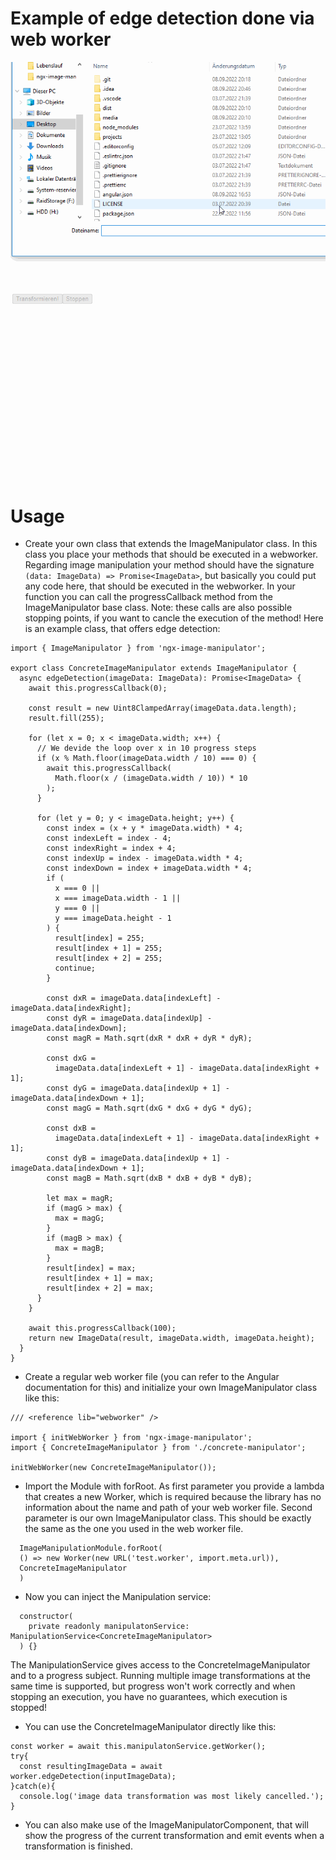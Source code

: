 # Example of edge detection done via web worker

![Gif](./media/recording.gif)


# Usage

- Create your own class that extends the ImageManipulator class. In this class you place your methods that should be executed in a webworker.
  Regarding image manipulation your method should have the signature `(data: ImageData) => Promise<ImageData>`, but basically you could put any code here,
  that should be executed in the webworker. In your function you can call the progressCallback method from the ImageManipulator base class. Note: these calls
  are also possible stopping points, if you want to cancle the execution of the method!
  Here is an example class, that offers edge detection:
```
import { ImageManipulator } from 'ngx-image-manipulator';

export class ConcreteImageManipulator extends ImageManipulator {
  async edgeDetection(imageData: ImageData): Promise<ImageData> {
    await this.progressCallback(0);

    const result = new Uint8ClampedArray(imageData.data.length);
    result.fill(255);

    for (let x = 0; x < imageData.width; x++) {
      // We devide the loop over x in 10 progress steps
      if (x % Math.floor(imageData.width / 10) === 0) {
        await this.progressCallback(
          Math.floor(x / (imageData.width / 10)) * 10
        );
      }

      for (let y = 0; y < imageData.height; y++) {
        const index = (x + y * imageData.width) * 4;
        const indexLeft = index - 4;
        const indexRight = index + 4;
        const indexUp = index - imageData.width * 4;
        const indexDown = index + imageData.width * 4;
        if (
          x === 0 ||
          x === imageData.width - 1 ||
          y === 0 ||
          y === imageData.height - 1
        ) {
          result[index] = 255;
          result[index + 1] = 255;
          result[index + 2] = 255;
          continue;
        }

        const dxR = imageData.data[indexLeft] - imageData.data[indexRight];
        const dyR = imageData.data[indexUp] - imageData.data[indexDown];
        const magR = Math.sqrt(dxR * dxR + dyR * dyR);

        const dxG =
          imageData.data[indexLeft + 1] - imageData.data[indexRight + 1];
        const dyG = imageData.data[indexUp + 1] - imageData.data[indexDown + 1];
        const magG = Math.sqrt(dxG * dxG + dyG * dyG);

        const dxB =
          imageData.data[indexLeft + 1] - imageData.data[indexRight + 1];
        const dyB = imageData.data[indexUp + 1] - imageData.data[indexDown + 1];
        const magB = Math.sqrt(dxB * dxB + dyB * dyB);

        let max = magR;
        if (magG > max) {
          max = magG;
        }
        if (magB > max) {
          max = magB;
        }
        result[index] = max;
        result[index + 1] = max;
        result[index + 2] = max;
      }
    }

    await this.progressCallback(100);
    return new ImageData(result, imageData.width, imageData.height);
  }
}
```

- Create a regular web worker file (you can refer to the Angular documentation for this) and initialize your own ImageManipulator class like this:
```
/// <reference lib="webworker" />

import { initWebWorker } from 'ngx-image-manipulator';
import { ConcreteImageManipulator } from './concrete-manipulator';

initWebWorker(new ConcreteImageManipulator());
```

- Import the Module with forRoot. As first parameter you provide a lambda that creates a new Worker, which is required because the library has no information about the name and
  path of your web worker file. Second parameter is our own ImageManipulator class. This should be exactly the same as the one you used in the web worker file.
```
  ImageManipulationModule.forRoot(
  () => new Worker(new URL('test.worker', import.meta.url)),
  ConcreteImageManipulator
  )
```

- Now you can inject the Manipulation service:
```
  constructor(
    private readonly manipulatonService: ManipulationService<ConcreteImageManipulator>
  ) {}
```
The ManipulationService gives access to the ConcreteImageManipulator and to a progress subject.
Running multiple image transformations at the same time is supported, but progress won't work correctly and when stopping an execution, you have no guarantees, which
execution is stopped!

- You can use the ConcreteImageManipulator directly like this:
```
const worker = await this.manipulatonService.getWorker();
try{
  const resultingImageData = await worker.edgeDetection(inputImageData);
}catch(e){
  console.log('image data transformation was most likely cancelled.');
}
```

- You can also make use of the ImageManipulatorComponent, that will show the progress of the current transformation and emit events when a transformation is finished.
